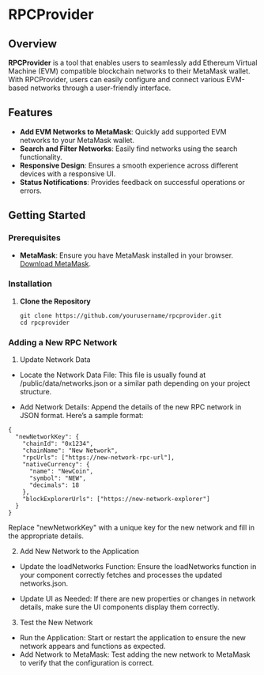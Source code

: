 # RPCProvider

## Overview

**RPCProvider** is a tool that enables users to seamlessly add Ethereum Virtual Machine (EVM) compatible blockchain networks to their MetaMask wallet. With RPCProvider, users can easily configure and connect various EVM-based networks through a user-friendly interface.

## Features

- **Add EVM Networks to MetaMask**: Quickly add supported EVM networks to your MetaMask wallet.
- **Search and Filter Networks**: Easily find networks using the search functionality.
- **Responsive Design**: Ensures a smooth experience across different devices with a responsive UI.
- **Status Notifications**: Provides feedback on successful operations or errors.

## Getting Started

### Prerequisites

- **MetaMask**: Ensure you have MetaMask installed in your browser. [Download MetaMask](https://metamask.io/download.html).

### Installation

1. **Clone the Repository**

   ```
   git clone https://github.com/yourusername/rpcprovider.git
   cd rpcprovider
   ```

### Adding a New RPC Network

1. Update Network Data

- Locate the Network Data File: This file is usually found at /public/data/networks.json or a similar path depending on your project structure.

- Add Network Details: Append the details of the new RPC network in JSON format. Here’s a sample format:
  
```
{
  "newNetworkKey": {
    "chainId": "0x1234",
    "chainName": "New Network",
    "rpcUrls": ["https://new-network-rpc-url"],
    "nativeCurrency": {
      "name": "NewCoin",
      "symbol": "NEW",
      "decimals": 18
    },
    "blockExplorerUrls": ["https://new-network-explorer"]
  }
}

```

Replace "newNetworkKey" with a unique key for the new network and fill in the appropriate details.

2. Add New Network to the Application

- Update the loadNetworks Function: Ensure the loadNetworks function in your component correctly fetches and processes the updated networks.json.

- Update UI as Needed: If there are new properties or changes in network details, make sure the UI components display them correctly.

3. Test the New Network

- Run the Application: Start or restart the application to ensure the new network appears and functions as expected.
- Add Network to MetaMask: Test adding the new network to MetaMask to verify that the configuration is correct.

